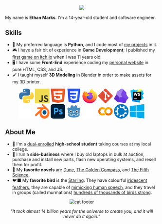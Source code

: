 <div align="center">
<img src="readme/assets/hello_spearmint_palette.gif" width=550px>
</div>

My name is **Ethan Marks**. I'm a 14-year-old student and software engineer.

## Skills

- 🐍 My preferred language is **Python**, and I code most
  of [my projects](https://github.com/ColourlessSpearmint?tab=repositories) in it.
- 🎮 I have a fair bit of experience in **Game Development**; I published
  my [first game on itch.io](https://colourlessspearmint.itch.io/soaring-squirrel-shipment) when I was 11 years old.
- 🖥️ I have some **Front-End** experience coding my [personal website](https://colourlessspearmint.github.io) in pure HTML, CSS, and JS.
- 🖌️ I taught myself **3D Modeling** in Blender in order to make assets for my 3D printer.

<div align="center">
<img src="assets/icons/python.svg" width="48" height="48" alt="Python">
<img src="assets/icons/javascript.svg" width="48" height="48" alt="JavaScript">
<img src="assets/icons/html.svg" width="48" height="48" alt="HTML">
<img src="assets/icons/css.svg" width="48" height="48" alt="CSS">
<img src="assets/icons/firefox.svg" width="48" height="48" alt="Firefox">
<img src="assets/icons/git.svg" width="48" height="48" alt="Git">
<img src="assets/icons/obsidian.svg" width="48" height="48" alt="Obsidian">
<img src="assets/icons/webstorm.svg" width="48" height="48" alt="WebStorm">
<br>
<img src="assets/icons/zed.svg" width="48" height="48" alt="Zed">
<img src="assets/icons/blender.svg" width="48" height="48" alt="Blender">
<img src="assets/icons/photoshop.svg" width="48" height="48" alt="Photoshop">
<img src="assets/icons/godot.svg" width="48" height="48" alt="Godot">
<img src="assets/icons/unity.svg" width="48" height="48" alt="Unity">
<img src="assets/icons/colab.svg" width="48" height="48" alt="Google Colab">
<img src="assets/icons/kubuntu.svg" width="48" height="48" alt="Kubuntu">
<img src="assets/icons/windows.svg" width="48" height="48" alt="Windows">
</div>

## About Me

- 🏫 I'm a [dual-enrolled](https://en.wikipedia.org/wiki/Dual_enrollment) **high-school student** taking courses at my
  local college.
- 💼 I run a **side-business** where I buy old laptops in bulk at auction, purchase and install new parts, flash new
  operating systems, and resell them for profit.
- 📖 My **favorite novels**
  are [Dune](https://www.goodreads.com/book/show/44767458-dune), [The Golden Compass](https://www.goodreads.com/book/show/119322.The_Golden_Compass),
  and [The Fifth Science](https://www.goodreads.com/book/show/41580260-the-fifth-science).
- 🐦‍⬛ My **favorite bird** is the [Starling](https://en.wikipedia.org/wiki/Starling). They have
  colourful [iridescent feathers](https://i.pinimg.com/736x/d2/71/13/d27113be2e9681ff36cbbb1c793acc6f.jpg), they are
  capable of [mimicking human speech](https://www.youtube.com/watch?v=2SSJ7PZ3I6c), and they travel in groups (called
  murmations) [hundreds of thousands of birds strong](https://www.youtube.com/watch?v=V4f_1_r80RY).

<div align="center"><img src="readme\assets\cat_footer.svg" alt="cat footer"></div>
<div align="center"><p><i>"It took almost 14 billion years for the universe to create you, and it will never do it again."</i></p></div>

